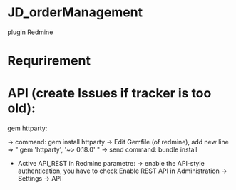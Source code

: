 # JD_orderManagement
plugin Redmine

# Requrirement

# API (create Issues if tracker is too old):

gem httparty:

 -> command: gem install httparty
 -> Edit Gemfile (of redmine), add new line => " gem 'httparty', '~> 0.18.0' "
 -> send command: bundle install
 
 
 - Active API_REST in Redmine parametre:
	-> enable the API-style authentication, you have to check Enable REST API in Administration -> Settings -> API 
	
	